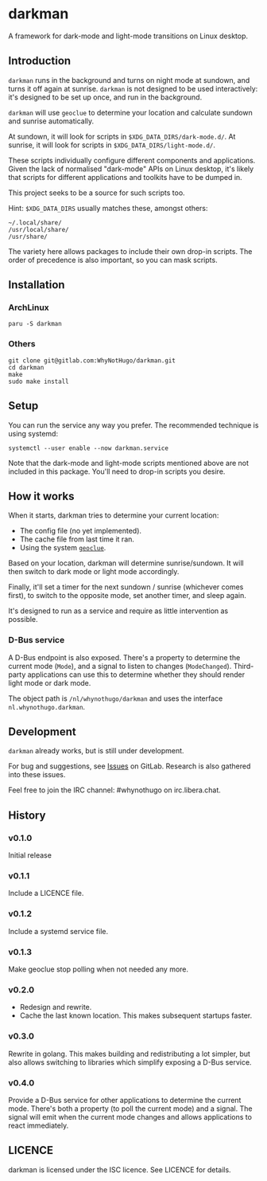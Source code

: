 darkman
=======

A framework for dark-mode and light-mode transitions on Linux desktop.

## Introduction

`darkman` runs in the background and turns on night mode at sundown, and turns it off
again at sunrise. `darkman` is not designed to be used interactively: it's designed to
be set up once, and run in the background.

`darkman` will use `geoclue` to determine your location and calculate sundown and
sunrise automatically.

At sundown, it will look for scripts in `$XDG_DATA_DIRS/dark-mode.d/`.
At sunrise, it will look for scripts in `$XDG_DATA_DIRS/light-mode.d/`.

These scripts individually configure different components and applications. Given the
lack of normalised "dark-mode" APIs on Linux desktop, it's likely that scripts for
different applications and toolkits have to be dumped in.

This project seeks to be a source for such scripts too.

Hint: `$XDG_DATA_DIRS` usually matches these, amongst others:

    ~/.local/share/
    /usr/local/share/
    /usr/share/

The variety here allows packages to include their own drop-in scripts. The order of
precedence is also important, so you can mask scripts.

## Installation

### ArchLinux

    paru -S darkman

### Others

    git clone git@gitlab.com:WhyNotHugo/darkman.git
    cd darkman
    make
    sudo make install

## Setup

You can run the service any way you prefer. The recommended technique is using
systemd:

    systemctl --user enable --now darkman.service

Note that the dark-mode and light-mode scripts mentioned above are not included in this
package. You'll need to drop-in scripts you desire.

## How it works

When it starts, darkman tries to determine your current location:

- The config file (no yet implemented).
- The cache file from last time it ran.
- Using the system [`geoclue`](https://directory.fsf.org/wiki/Geoclue).

Based on your location, darkman will determine sunrise/sundown. It will then
switch to dark mode or light mode accordingly.

Finally, it'll set a timer for the next sundown / sunrise (whichever comes
first), to switch to the opposite mode, set another timer, and sleep again.

It's designed to run as a service and require as little intervention
as possible.

### D-Bus service

A D-Bus endpoint is also exposed. There's a property to determine the current
mode (`Mode`), and a signal to listen to changes (`ModeChanged`). Third-party
applications can use this to determine whether they should render light mode or
dark mode.

The object path is `/nl/whynothugo/darkman` and uses the interface
`nl.whynothugo.darkman`.

## Development

`darkman` already works, but is still under development.

For bug and suggestions, see [Issues][issues] on GitLab. Research is also
gathered into these issues.

Feel free to join the IRC channel: #whynothugo on irc.libera.chat.

[issues]: https://gitlab.com/WhyNotHugo/darkman/-/issues

## History

### v0.1.0

Initial release

### v0.1.1

Include a LICENCE file.

### v0.1.2

Include a systemd service file.

### v0.1.3

Make geoclue stop polling when not needed any more.

### v0.2.0

- Redesign and rewrite.
- Cache the last known location. This makes subsequent startups faster.

### v0.3.0

Rewrite in golang. This makes building and redistributing a lot simpler, but
also allows switching to libraries which simplify exposing a D-Bus service.

### v0.4.0

Provide a D-Bus service for other applications to determine the current mode.
There's both a property (to poll the current mode) and a signal. The signal
will emit when the current mode changes and allows applications to react
immediately.

## LICENCE

darkman is licensed under the ISC licence. See LICENCE for details.
